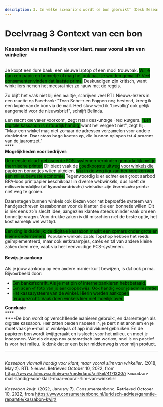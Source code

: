 ```yaml
---
description: 3. In welke scenario's wordt de bon gebruikt? (Desk Research)
---
```


# Deelvraag 3 Context van een bon

### Kassabon via mail handig voor klant, maar vooral slim van winkelier

\
Je koopt een dure bank, een nieuwe laptop of een mooi trouwpak. <mark style="background-color:green;">Wil je dan een papieren bonnetje of mag het ook naar je worden gemaild? Veel consumenten vinden dat laatste prima.</mark> Deskundigen zijn kritisch, want winkeliers nemen het meestal niet zo nauw met de regels.

Zo blijft het vaak niet bij één mailtje, schrijven veel RTL Nieuws-lezers in een reactie op Facebook: "Toen Scheer en Foppen nog bestond, kreeg ik een kopie van de bon via de mail. Heel sluw werd ik 'toevallig' ook gelijk aangemeld voor de nieuwsbrief", schrijft Belinda.

Een klacht die vaker voorkomt, zegt retail deskundige Fred Rutgers. <mark style="background-color:green;">"Een digitale kassabon is natuurlijk handig,</mark> want het vergeelt niet", zegt hij. "Maar een winkel mag niet zomaar de adressen verzamelen voor andere doeleinden. Daar staan hoge boetes op, die kunnen oplopen tot 4 procent van de jaaromzet."\
****\
**Mogelijkheden voor bedrijven**

<mark style="background-color:green;">De meeste cloud-gebaseerde POS-systemen verbinden gemakkelijk met je thermische printer.</mark> Dit biedt vaak de <mark style="background-color:green;">goedkoopste uitweg</mark> voor winkels die papieren bonnetjes willen uitdelen, <mark style="background-color:green;">wat in de weg ligt van het bereiken van een milieubewuste economie.</mark> Tegenwoordig is er echter een groot aanbod BPA-loos printpapier beschikbaar in diverse webwinkels, dus hoeft de milieuvriendelijke (of hypochondrische) winkelier zijn thermische printer niet weg te gooien.

Daarentegen kunnen winkels ook kiezen voor het beproefde systeem van handgeschreven kassabonnen voor de klanten die een bonnetje willen. Dit is niet eens zo’n slecht idee, aangezien klanten steeds minder vaak om een bonnetje vragen. Voor drukke zaken is dit misschien niet de beste optie, het kost namelijk wel wat tijd.

<mark style="background-color:green;">Een ding is duidelijk: de digitale kassabon maakt een opmars onder grote en kleine ondernemers.</mark> Populaire winkels zoals Topshop hebben het reeds geïmplementeerd, maar ook eetkraampjes, cafés en tal van andere kleine zaken doen mee, vaak via heel eenvoudige POS-systemen.

#### Bewijs je aankoop

Als je jouw aankoop op een andere manier kunt bewijzen, is dat ook prima. Bijvoorbeeld door:

* <mark style="background-color:green;">Een bankafschrift. Als je met pin of internetbankieren hebt betaald.</mark>
* <mark style="background-color:green;">Een scan of foto van je aankoopbewijs. Ook handig voor je administratie.</mark>
* <mark style="background-color:green;">Het kassasysteem van de winkel. Hierin worden aankopen teruggezocht. Vaak doen winkels hier niet moeilijk over.</mark>

**Conclusie**\
****\
****De bon wordt op verschillende manieren gebruikt, en daarentegen als digitale kassabon. Hier zitten beiden nadelen in, je bent niet anoniem en je moet vaak je e-mail of winkelpas of app individueel gebruiken. En de papieren bon wordt kwijtgeraakt en is slecht voor het milieu, en moet je inscannen. Wat als de app nou automatisch kan werken, snel is en positief is voor het milieu. Ik denk dat er een beter middenweg is voor mijn product.

****

\
_Kassabon via mail handig voor klant, maar vooral slim van winkelier_. (2018, May 2). RTL Nieuws. Retrieved October 10, 2022, from https://www.rtlnieuws.nl/nieuws/nederland/artikel/4171226/\
kassabon-mail-handig-voor-klant-maar-vooral-slim-van-winkelier\
\
_Kassabon kwijt_. (2022, January 7). Consumentenbond. Retrieved October 10, 2022, from https://www.consumentenbond.nl/juridisch-advies/garantie-reparatie/kassabon-kwijt\
